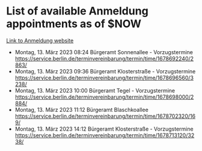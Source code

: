 # List of available Anmeldung appointments as of $NOW
[Link to Anmeldung website](https://service.berlin.de/terminvereinbarung/termin/tag.php?termin=1&anliegen[]=120686&dienstleisterlist=122210,122217,327316,122219,327312,122227,327314,122231,327346,122243,327348,122254,122252,329742,122260,329745,122262,329748,122271,327278,122273,327274,122277,327276,330436,122280,327294,122282,327290,122284,327292,122291,327270,122285,327266,122286,327264,122296,327268,150230,329760,122297,327286,122294,327284,122312,329763,122314,329775,122304,327330,122311,327334,122309,327332,317869,122281,327352,122279,329772,122283,122276,327324,122274,327326,122267,329766,122246,327318,122251,327320,122257,327322,122208,327298,122226,327300&herkunft=http%3A%2F%2Fservice.berlin.de%2Fdienstleistung%2F120686%2F)
- Montag, 13. März 2023 08:24 Bürgeramt Sonnenallee - Vorzugstermine https://service.berlin.de/terminvereinbarung/termin/time/1678692240/2863/
- Montag, 13. März 2023 09:36 Bürgeramt Klosterstraße - Vorzugstermine https://service.berlin.de/terminvereinbarung/termin/time/1678696560/3238/
- Montag, 13. März 2023 10:00 Bürgeramt Tegel - Vorzugstermine https://service.berlin.de/terminvereinbarung/termin/time/1678698000/2884/
- Montag, 13. März 2023 11:12 Bürgeramt Blaschkoallee https://service.berlin.de/terminvereinbarung/termin/time/1678702320/169/
- Montag, 13. März 2023 14:12 Bürgeramt Klosterstraße - Vorzugstermine https://service.berlin.de/terminvereinbarung/termin/time/1678713120/3238/

